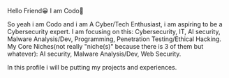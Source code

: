 Hello Friend😀
I am Codo👾

So yeah i am Codo and i am A Cyber/Tech Enthusiast, i am aspiring to be a Cybersecurity expert.
I am focusing on this: Cybersecurity, IT, AI security, Malware Analysis/Dev, Programming, Penetration Testing/Ethical Hacking.
My Core Niches(not really "niche(s)" because there is 3 of them but whatever): AI security, Malware Analysis/Dev, Web Security.

In this profile i will be putting my projects and experiences.
